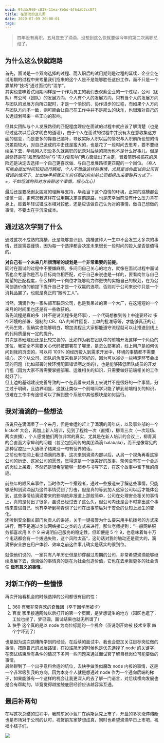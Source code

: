 ```yaml
---
uuid: 9fd3c960-c038-11ea-8e5d-6f6dab2cc07f
title: 在滴滴的这几周
date: 2020-07-09 20:00:01
tags:
---
```


> 四年没有离职，五月底去了滴滴，没想到这么快就要做今年的第二次离职总结了。  

<!-- more -->

## 为什么这么快就跑路

首先，面试是一个双向选择的过程、而入职后的试用期则是过程的延续，企业会在试用期的过程中来考量我们招来的这个人是不是能够胜任这份工作，而不只是一个靠某种“技巧”通过面试的“滥竽”。  
其实也意味着试用期同样是一个作为员工的我们去观察企业的一个过程，公司（团队）有公司（团队）的发展方向，个人有个人的发展方向，只有当个人的发展方向与团队的发展方向所匹配时，才是一个愉悦的、协作进步的过程，而如果个人方向与团队方向不一致，则可能会让自己在工作中并不是那么的快乐，也很难对自己的长远规划带来一些正向的影响。  

但其实团队与个人发展路径的匹配程度理应在面试的过程中就应该了解清楚（也是经过这次以后我才明白的道理），由于个人在面试的过程中并没有太在意收集这方面的信息，而是更多的靠自己脑补，导致实际入职以后的情况与入职前所设想的情况差距较大，对自己造成的冲击还是蛮大的，也是花了一段时间去思考，要不要继续呆下去，毕竟刚入职没多久就离职的记录对后续的简历也不是什么好事儿，但是最终还是在“履历受影响”与“实力受影响”两方面做出了决定，冒着简历被搞花的风险还是决定去选择一个自己更喜欢做、与自己发展路径更匹配的一个岗位。_（有人可能会提出时间较短进行瞒报，个人不想做这样的事情，尤其是当你面试的公司有背调的情况下，比如快手把我五年前任职的前前前公司都捞出来要联系方式了= =，不如坦诚的和对方去聊这个事情，将心比心）_  

最后还是要感谢女朋友的理解与支持，毕竟当下这个疫情的环境，正常的跳槽都会谨慎一些，更何况我这样在试用期决定提前跑路，也是庆幸当前没有什么压力背在身上，趁着年轻试错成本相对较低，还是应该做自己认为对的事情，做自己想做的事情，不要太在乎沉没成本。

## 通过这次学到了什么

通过这次不成熟的跳槽，还是能够意识到，跳槽这种人一生中不会发生太多次的事情，还是需要谨慎，因为每一个选择都会决定未来很长一段时间的投入是否是值得的。  

__对自己有一个未来几年很清晰的规划是一个非常重要的前提。__  
同时在面试的过程中不要嫌麻烦，多问问自己关心的地方，就像在面试过程中面试官也会考量你是否与目标岗位相匹配，对于自己来说也是一样的，要看岗位与自己期望的匹配程度，什么样的一个岗位才能够助力你更快的实施自己的规划，在为公司创造价值的前提下提升自己才是一个双赢的选项，否则对于公司来说你只是一个消耗品罢了，也就是真正的“搬砖工人”。  

当然，滴滴作为一家头部互联网公司，也是我呆过的第一个大厂，在这短短的一个来月的时间里也还是有一些收获的。  
首先流程是真的多（并不是说流程多是坏事），一个代码想推到线上中途要经过 多个环境的部署、强制的 CR、QA 的邮件回复、工单的批准等等，才能够真正的让代码生效，但确实也能够明白，增加流程且大家都能遵守流程就可以让推送到线上的代码质量有一定的提升。  
其次是基础建设还是比较完善的，比如作为我在团队中的前端开发这样一个角色的定位，我完全不需要关心代码被部署在了哪里，是怎么部署的，线上用户是如何访问到我的页面的，可以将 100% 的经历投入到需求开发中，环境的事情都不需要操心，这个从公司、团队的角度来看是非常好的，因为可以减少一些特定环节会出现的问题（比如部署时候环境配置错误啊之类的），也是能够降低团队成员的开发门槛（因为大家不再需要掌握部署、运维相关的知识，只需要做好前端相关的工作就好了）。  
但上边的基础建设完善导致的一个在我看来对员工来说并不是很好的一件事情，分工过于明确，且边界明显，这就让类似一个前端同学只能了解到前端相关的知识，很难在工作中有途径可以了解到整个系统中其他模块是如何运行。  

## 我对滴滴的一些想法

虽说只在滴滴呆了一个来月，但是幸运的赶上了滴滴的周年庆，以及事业部的一个 kickoff 大会，再加上新人培训，见到了程维一次（直播），柳青三次（一次现场、两次直播），个人感觉他们两位非常的真实，尤其是在新人培训的会议上，柳青真的会直面大家犀利的问题（甚至包括网传的美团滴滴 balabala），而不是像常见的那种官腔扯一大通稿子结果没一句有营养的话。  
之前也有在网上看过滴滴的故事，这次来到滴滴内部以后，从另一个视角再看这家公司的历史、这家公司的愿景，觉得这是一个很美好的故事，奈何没有在一个合适的岗位上呆着，不然还是很希望能够一起参与书写下去，在这个故事中留下我的痕迹。  

前些年的顺风车事件，当时作为一个旁观者，通过一些报道来了解这些事情，只能够感知到滴滴因为这件事情受到了打击，但是真的等到加入这家公司以后才能体会到，这些事情给滴滴带来的影响绝非报道上那般简单，公司在处理安全相关的事情上，真的是付出了很多，虽说已经过去了这么久，但公司内还是会不时拿出这个事情来告诫自己，也有幸听到柳青谈了公司在出事前后对于安全的认知上发生的变化。  
还听到安全相关部门负责人的讲述，关于一键报警为什么要采用手机拨号的方式来进行，而不是通过类似网络接口之类的方式来进行，那位老师提到：“一般网络服务都喜欢用 X 个 9 来说明自己服务的稳定性，但即便是 5 个 9，也意味着每十万个电话都会有一个拨通失败，这个风险太高”，这句话对我的触动还是蛮大的，滴滴把安全放在用户体验、效率之前这件事儿确实是落实的很到位。  

就像他们说的，一家只有八年历史但是却穿越过周期的公司，非常希望滴滴能够继续发展下去，滴滴做的事情真的是在为社会创造价值，它也在去承担更多的社会责任 __做有意义的事情__。

## 对新工作的一些憧憬

再次开始看机会的时候选择的公司都很有目的性：
1. 360 有我非常喜欢的奇舞团（卒于因学历被卡）
2. 百度 家里接通网线以后打开的第一个页面，是梦想诞生的地方（园区也逛了，工位也坐了，梦已圆，面试结果也就无所谓了）
3. 快手 这个真的是以 node 为岗位标题的一个机会（虽说刚开始被 技术专家 四个字吓到了）  

也是因为这次跳槽所学到的经验，在后续的面试中，我也会更加关注目标岗位做的事情，按照自己的发展路径，在投递简历的时候也是优先选择了 node 的关键字，在面试结束后有条件的情况下多问一些问题来通过面试官了解目标岗位可能要做的事情。  
最终聊到了一个出乎意料合适的坑位，去快手做类似魔改 node 内核的事情，这是一个非常吸引我的方向，因为本身个人就是想通过 node 作为一个通向后端的梯子，如果能够有一个这样的机会让我更深入的去了解一门语言，对后续横向发展也是会有帮助的，毕竟觉得越接触底层经验应该越容易互通。  

## 最后补两句

在写这次总结的过程中，我前东家小蓝厂在纳斯达克上市了，开盘的多次涨停熔断也是市场对于公司的认可，祝贺前东家梦想成真，同时也希望滴滴早日上市吧，祝福小桔子们。  

![](/images/goodbye-didi.jpg)